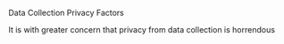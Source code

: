 Data Collection Privacy Factors

It is with greater concern that privacy from data collection is horrendous
